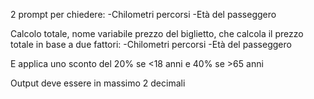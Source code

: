 2 prompt per chiedere:
-Chilometri percorsi 
-Età del passeggero


Calcolo totale, nome variabile prezzo del biglietto, che calcola il prezzo totale in base a due fattori:
-Chilometri percorsi
-Età del passeggero 

E applica uno sconto del 20% se <18 anni e 40% se >65 anni

Output deve essere in massimo 2 decimali